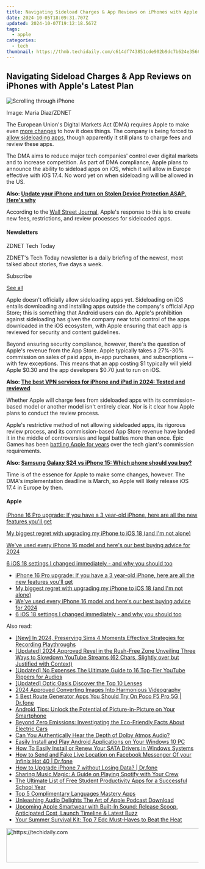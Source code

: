 ```yaml
---
title: Navigating Sideload Charges & App Reviews on iPhones with Apple's Latest Plan
date: 2024-10-05T18:09:31.707Z
updated: 2024-10-07T19:12:18.567Z
tags:
  - apple
categories:
  - tech
thumbnail: https://thmb.techidaily.com/c614df743851cde902b9dc7b624e356646f565efb6b83602d7f5ffd347873428.jpg
---
```


## Navigating Sideload Charges & App Reviews on iPhones with Apple's Latest Plan

![Scrolling through iPhone](https://www.zdnet.com/a/img/resize/cc10be2763aa63a1d0d3499df4ba035beb35874a/2022/06/10/434c0e2f-0fc0-4801-ae37-0dec0acdf2e6/thumb-copy.jpg?auto=webp&width=1280)

Image: Maria Diaz/ZDNET

The European Union's Digital Markets Act (DMA) requires Apple to make even [more changes](https://www.zdnet.com/article/apple-to-bring-rcs-text-messaging-to-iphones-next-year-heres-googles-response/) to how it does things. The company is being forced to [allow sideloading apps](https://www.zdnet.com/article/apple-hints-that-ios-17-2-will-enable-sideloading-apps-but-not-for-everyone/), though apparently it still plans to charge fees and review these apps. 

The DMA aims to reduce major tech companies' control over digital markets and to increase competition. As part of DMA compliance, Apple plans to announce the ability to sideload apps on iOS, which it will allow in Europe effective with iOS 17.4\. No word yet on when sideloading will be allowed in the US. 

**Also: [Update your iPhone and turn on Stolen Device Protection ASAP. Here's why](https://www.zdnet.com/article/apple-releases-ios-17-3-with-stolen-device-protection-heres-how-it-can-safeguard-your-iphone/)**

According to the [Wall Street Journal](https://www.wsj.com/tech/apple-plans-new-fees-and-restrictions-for-downloads-outside-app-store-f464f426), Apple's response to this is to create new fees, restrictions, and review processes for sideloaded apps.

#### Newsletters

ZDNET Tech Today

ZDNET's Tech Today newsletter is a daily briefing of the newest, most talked about stories, five days a week.

 Subscribe

[See all](https://www.zdnet.com/newsletters/)

Apple doesn't officially allow sideloading apps yet. Sideloading on iOS entails downloading and installing apps outside the company's official App Store; this is something that Android users can do. Apple's prohibition against sideloading has given the company near total control of the apps downloaded in the iOS ecosystem, with Apple ensuring that each app is reviewed for security and content guidelines. 

Beyond ensuring security compliance, however, there's the question of Apple's revenue from the App Store. Apple typically takes a 27%-30% commission on sales of paid apps, in-app purchases, and subscriptions -- with few exceptions. This means that an app costing $1 typically will yield Apple $0.30 and the app developers $0.70 just to run on iOS.

**Also: [The best VPN services for iPhone and iPad in 2024: Tested and reviewed](https://www.zdnet.com/article/best-iphone-vpn/)**

Whether Apple will charge fees from sideloaded apps with its commission-based model or another model isn't entirely clear. Nor is it clear how Apple plans to conduct the review process. 

Apple's restrictive method of not allowing sideloaded apps, its rigorous review process, and its commission-based App Store revenue have landed it in the middle of controversies and legal battles more than once. Epic Games has been [battling Apple for years](https://www.zdnet.com/article/apple-bans-epic-games-from-app-store-until-all-litigation-is-finalised/) over the tech giant's commission requirements.

**Also: [Samsung Galaxy S24 vs iPhone 15: Which phone should you buy?](https://www.zdnet.com/article/samsung-galaxy-s24-vs-iphone-15/)**

Time is of the essence for Apple to make some changes, however. The DMA's implementation deadline is March, so Apple will likely release iOS 17.4 in Europe by then. 

#### Apple

[iPhone 16 Pro upgrade: If you have a 3 year-old iPhone, here are all the new features you'll get](https://www.zdnet.com/article/iphone-16-pro-and-pro-max-hands-on/ "iPhone 16 Pro upgrade: If you have a 3 year-old iPhone, here are all the new features you'll get")

[My biggest regret with upgrading my iPhone to iOS 18 (and I'm not alone)](https://www.zdnet.com/article/my-biggest-regret-with-upgrading-my-iphone-to-ios-18-and-im-not-alone/ "My biggest regret with upgrading my iPhone to iOS 18 (and I'm not alone)")

[We've used every iPhone 16 model and here's our best buying advice for 2024](https://www.zdnet.com/article/iphone-16-pro-max-buying-advice-2024/ "We've used every iPhone 16 model and here's our best buying advice for 2024")

[6 iOS 18 settings I changed immediately - and why you should too](https://www.zdnet.com/article/6-ios-18-settings-i-changed-immediately-and-why-you-should-too/ "6 iOS 18 settings I changed immediately - and why you should too")

* [iPhone 16 Pro upgrade: If you have a 3 year-old iPhone, here are all the new features you'll get](https://www.zdnet.com/article/iphone-16-pro-and-pro-max-hands-on/ "iPhone 16 Pro upgrade: If you have a 3 year-old iPhone, here are all the new features you'll get")
* [My biggest regret with upgrading my iPhone to iOS 18 (and I'm not alone)](https://www.zdnet.com/article/my-biggest-regret-with-upgrading-my-iphone-to-ios-18-and-im-not-alone/ "My biggest regret with upgrading my iPhone to iOS 18 (and I'm not alone)")
* [We've used every iPhone 16 model and here's our best buying advice for 2024](https://www.zdnet.com/article/iphone-16-pro-max-buying-advice-2024/ "We've used every iPhone 16 model and here's our best buying advice for 2024")
* [6 iOS 18 settings I changed immediately - and why you should too](https://www.zdnet.com/article/6-ios-18-settings-i-changed-immediately-and-why-you-should-too/ "6 iOS 18 settings I changed immediately - and why you should too")

<ins class="adsbygoogle"
     style="display:block"
     data-ad-format="autorelaxed"
     data-ad-client="ca-pub-7571918770474297"
     data-ad-slot="1223367746"></ins>

<ins class="adsbygoogle"
     style="display:block"
     data-ad-client="ca-pub-7571918770474297"
     data-ad-slot="8358498916"
     data-ad-format="auto"
     data-full-width-responsive="true"></ins>

<span class="atpl-alsoreadstyle">Also read:</span>
<div><ul>
<li><a href="https://visual-screen-recording.techidaily.com/new-in-2024-preserving-sims-4-moments-effective-strategies-for-recording-playthroughs/"><u>[New] In 2024, Preserving Sims 4 Moments Effective Strategies for Recording Playthroughs</u></a></li>
<li><a href="https://youtube-data.techidaily.com/ed-2024-approved-revel-in-the-rush-free-zone-unveiling-three-ways-to-slowdown-youtube-streams-62-chars-slightly-over-but-justified-with-context/"><u>[Updated] 2024 Approved Revel in the Rush-Free Zone Unveiling Three Ways to Slowdown YouTube Streams (62 Chars, Slightly over but Justified with Context)</u></a></li>
<li><a href="https://facebook-record-videos.techidaily.com/updated-no-expenses-the-ultimate-guide-to-16-top-tier-youtube-rippers-for-audios/"><u>[Updated] No Expenses The Ultimate Guide to 16 Top-Tier YouTube Rippers for Audios</u></a></li>
<li><a href="https://extra-guidance.techidaily.com/updated-optic-oasis-discover-the-top-10-lenses/"><u>[Updated] Optic Oasis Discover the Top 10 Lenses</u></a></li>
<li><a href="https://extra-resources.techidaily.com/2024-approved-converting-images-into-harmonious-videography/"><u>2024 Approved Converting Images Into Harmonious Videography</u></a></li>
<li><a href="https://location-fake.techidaily.com/5-best-route-generator-apps-you-should-try-on-poco-f5-pro-5g-drfone-by-drfone-virtual-android/"><u>5 Best Route Generator Apps You Should Try On Poco F5 Pro 5G | Dr.fone</u></a></li>
<li><a href="https://tech-renaissance.techidaily.com/android-tips-unlock-the-potential-of-picture-in-picture-on-your-smartphone/"><u>Android Tips: Unlock the Potential of Picture-in-Picture on Your Smartphone</u></a></li>
<li><a href="https://tech-renaissance.techidaily.com/beyond-zero-emissions-investigating-the-eco-friendly-facts-about-electric-cars/"><u>Beyond Zero Emissions: Investigating the Eco-Friendly Facts About Electric Cars</u></a></li>
<li><a href="https://tech-renaissance.techidaily.com/can-you-authentically-hear-the-depth-of-dolby-atmos-audio/"><u>Can You Authentically Hear the Depth of Dolby Atmos Audio?</u></a></li>
<li><a href="https://tech-renaissance.techidaily.com/easily-install-and-play-android-applications-on-your-windows-10-pc/"><u>Easily Install and Play Android Applications on Your Windows 10 PC</u></a></li>
<li><a href="https://driver-download.techidaily.com/how-to-easily-install-or-renew-your-sata-drivers-in-windows-systems/"><u>How To Easily Install or Renew Your SATA Drivers in Windows Systems</u></a></li>
<li><a href="https://location-social.techidaily.com/how-to-send-and-fake-live-location-on-facebook-messenger-of-your-infinix-hot-40-drfone-by-drfone-virtual-android/"><u>How to Send and Fake Live Location on Facebook Messenger Of your Infinix Hot 40 | Dr.fone</u></a></li>
<li><a href="https://review-topics.techidaily.com/how-to-upgrade-iphone-7-without-losing-data-drfone-by-drfone-ios-system-repair-ios-system-repair/"><u>How to Upgrade iPhone 7 without Losing Data? | Dr.fone</u></a></li>
<li><a href="https://tech-renaissance.techidaily.com/sharing-music-magic-a-guide-on-playing-spotify-with-your-crew/"><u>Sharing Music Magic: A Guide on Playing Spotify with Your Crew</u></a></li>
<li><a href="https://tech-renaissance.techidaily.com/the-ultimate-list-of-free-student-productivity-apps-for-a-successful-school-year/"><u>The Ultimate List of Free Student Productivity Apps for a Successful School Year</u></a></li>
<li><a href="https://tech-renaissance.techidaily.com/top-5-complimentary-languages-mastery-apps/"><u>Top 5 Complimentary Languages Mastery Apps</u></a></li>
<li><a href="https://extra-lessons.techidaily.com/unleashing-audio-delights-the-art-of-apple-podcast-download/"><u>Unleashing Audio Delights The Art of Apple Podcast Download</u></a></li>
<li><a href="https://tech-renaissance.techidaily.com/upcoming-apple-smartwear-with-built-in-sound-release-scoop-anticipated-cost-launch-timeline-and-latest-buzz/"><u>Upcoming Apple Smartwear with Built-In Sound: Release Scoop, Anticipated Cost, Launch Timeline & Latest Buzz</u></a></li>
<li><a href="https://tech-renaissance.techidaily.com/your-summer-survival-kit-top-7-edc-must-haves-to-beat-the-heat/"><u>Your Summer Survival Kit: Top 7 Edc Must-Haves to Beat the Heat</u></a></li>
</ul></div>

<!-- affiliate ads begin -->
<a href="https://aligracehair.sjv.io/c/5597632/1896532/19272" target="_top" id="1896532">
  <img src="//a.impactradius-go.com/display-ad/19272-1896532" border="0" alt="https://techidaily.com" width="728" height="90"/>
</a>
<img height="0" width="0" src="https://aligracehair.sjv.io/i/5597632/1896532/19272" style="position:absolute;visibility:hidden;" border="0" />
<!-- affiliate ads end -->

